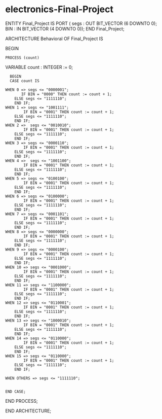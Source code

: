 # electronics-Final-Project

ENTITY Final_Project IS
	PORT (
			segs : OUT BIT_VECTOR (6 DOWNTO 0);
			BIN : IN BIT_VECTOR (4 DOWNTO 0));
END Final_Project;

ARCHITECTURE Behavioral OF Final_Project IS

BEGIN
 
    PROCESS (count) 
 VARIABLE count : INTEGER := 0;
 
	  BEGIN 
	  CASE count IS 
	  
	WHEN 0 => segs <= "0000001";
		   IF BIN = "0000" THEN count := count + 1; 
		ELSE segs <= "1111110"; 
		END IF;
	WHEN 1 => segs <= "1001111";
			IF BIN = "0001" THEN count := count + 1; 
		ELSE segs <= "1111110"; 
		END IF;
	WHEN 2 =>  segs <= "0010010";
			IF BIN = "0001" THEN count := count + 1; 
		ELSE segs <= "1111110"; 
		END IF;
	WHEN 3 => segs <= "0000110";
			IF BIN = "0001" THEN count := count + 1; 
		ELSE segs <= "1111110"; 
		END IF;
	WHEN 4 =>  segs <= "1001100";
			IF BIN = "0001" THEN count := count + 1; 
		ELSE segs <= "1111110"; 
		END IF;
	WHEN 5 => segs <= "0100100";
			IF BIN = "0001" THEN count := count + 1; 
		ELSE segs <= "1111110"; 
		END IF;
	WHEN 6 => segs <= "0100000";
			IF BIN = "0001" THEN count := count + 1; 
		ELSE segs <= "1111110"; 
		END IF;
	WHEN 7 => segs <= "0001101";
			IF BIN = "0001" THEN count := count + 1; 
		ELSE segs <= "1111110"; 
		END IF;
	WHEN 8 => segs <= "0000000";
			IF BIN = "0001" THEN count := count + 1; 
		ELSE segs <= "1111110"; 
		END IF;
	WHEN 9 => segs <= "0000100";
			IF BIN = "0001" THEN count := count + 1; 
		ELSE segs <= "1111110"; 
		END IF;
	WHEN 10 => segs <= "0001000";
			IF BIN = "0001" THEN count := count + 1; 
		ELSE segs <= "1111110"; 
		END IF;
	WHEN 11 => segs <= "1100000";
			IF BIN = "0001" THEN count := count + 1; 
		ELSE segs <= "1111110"; 
		END IF;
	WHEN 12 => segs <= "0110001";
			IF BIN = "0001" THEN count := count + 1; 
		ELSE segs <= "1111110"; 
		END IF;
	WHEN 13 => segs <= "1000010";
			IF BIN = "0001" THEN count := count + 1; 
		ELSE segs <= "1111110"; 
		END IF;
	WHEN 14 => segs <= "0110000";
			IF BIN = "0001" THEN count := count + 1; 
		ELSE segs <= "1111110"; 
		END IF;
	WHEN 15 => segs <= "0110000";
			IF BIN = "0001" THEN count := count + 1; 
		ELSE segs <= "1111110"; 
		END IF;
		
	WHEN OTHERS => segs <= "1111110"; 
	
	
	END CASE; 
END PROCESS; 
		
END ARCHITECTURE;	
		
			
